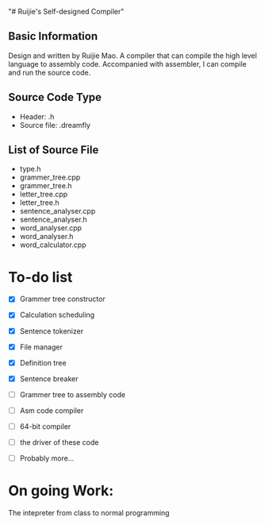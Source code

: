 "# Ruijie's Self-designed Compiler"

## Basic Information

Design and written by Ruijie Mao. A compiler that can compile the high level language to assembly code. Accompanied with assembler, I can compile and run the source code.

## Source Code Type
- Header: .h
- Source file: .dreamfly

## List of Source File

- type.h
- grammer_tree.cpp
- grammer_tree.h
- letter_tree.cpp
- letter_tree.h
- sentence_analyser.cpp
- sentence_analyser.h
- word_analyser.cpp
- word_analyser.h
- word_calculator.cpp

# To-do list
- [x] Grammer tree constructor

- [x] Calculation scheduling
- [x] Sentence tokenizer
- [x] File manager
- [x] Definition tree
- [x] Sentence breaker
- [ ] Grammer tree to assembly code
- [ ] Asm code compiler
- [ ] 64-bit compiler
- [ ] the driver of these code
- [ ] Probably more...

# On going Work:

The intepreter from class to normal programming